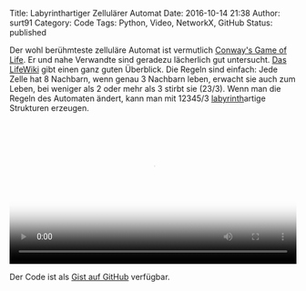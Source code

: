 Title: Labyrinthartiger Zellulärer Automat
Date: 2016-10-14 21:38
Author: surt91
Category: Code
Tags: Python, Video, NetworkX, GitHub
Status: published

Der wohl berühmteste zelluläre Automat ist vermutlich [Conway's Game of Life]({filename}/conways-game-of-life.md).
Er und nahe Verwandte sind geradezu lächerlich gut untersucht. [Das LifeWiki](http://www.conwaylife.com/)
gibt einen ganz guten Überblick.
Die Regeln sind einfach: Jede Zelle hat 8 Nachbarn, wenn genau 3 Nachbarn leben,
erwacht sie auch zum Leben, bei weniger als 2 oder mehr als 3 stirbt sie (23/3).
Wenn man die Regeln des Automaten ändert, kann man mit 12345/3 [labyrinth]({filename}/depth-first-search-und-labyrinthe.md)artige
Strukturen erzeugen.

<video controls width="100%" poster="{filename}/img/cellular_maze.png">
<source src="{filename}/vid/cellular_maze.mp4" type="video/mp4"></source>
Your browser does not support the video tag.
</video>

Der Code ist als [Gist auf GitHub](https://gist.github.com/surt91/610615d7204a8994ed1145be710df130) verfügbar.
